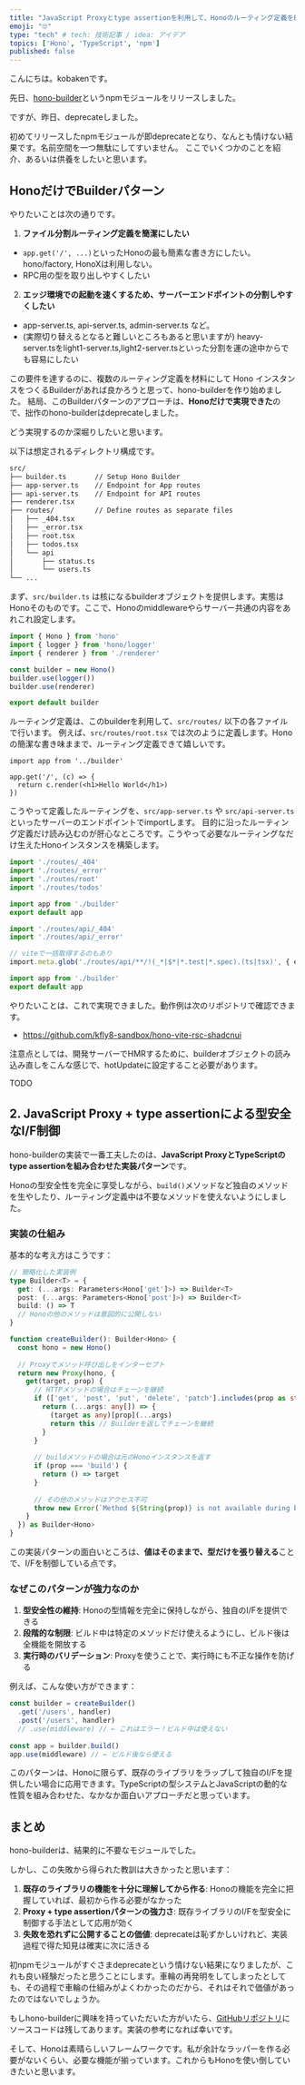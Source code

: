 ```yaml
---
title: "JavaScript Proxyとtype assertionを利用して、Honoのルーティング定義をBuilderパターンを容易にするhono-builderをリリースしてすぐdeprecateしたことを供養したい"
emoji: "🙄"
type: "tech" # tech: 技術記事 / idea: アイデア
topics: ['Hono', 'TypeScript', 'npm']
published: false
---
```


こんにちは。kobakenです。

先日、[hono-builder](https://www.npmjs.com/package/hono-builder)というnpmモジュールをリリースしました。

ですが、昨日、deprecateしました。

初めてリリースしたnpmモジュールが即deprecateとなり、なんとも情けない結果です。名前空間を一つ無駄にしてすいません。
ここでいくつかのことを紹介、あるいは供養をしたいと思います。

## HonoだけでBuilderパターン

やりたいことは次の通りです。

1. **ファイル分割ルーティング定義を簡潔にしたい**
  - `app.get('/', ...)`といったHonoの最も簡素な書き方にしたい。hono/factory, HonoXは利用しない。
  - RPC用の型を取り出しやすくしたい
2. **エッジ環境での起動を速くするため、サーバーエンドポイントの分割しやすくしたい**
  - app-server.ts, api-server.ts, admin-server.ts など。
  - (実際切り替えるとなると難しいところもあると思いますが) heavy-server.tsをlight1-server.ts,light2-server.tsといった分割を運の途中からでも容易にしたい

この要件を達するのに、複数のルーティング定義を材料にして Hono インスタンスをつくるBuilderがあれば良かろうと思って、hono-builderを作り始めました。
結局、このBuilderパターンのアプローチは、**Honoだけで実現できた**ので、拙作のhono-builderはdeprecateしました。

どう実現するのか深堀りしたいと思います。

以下は想定されるディレクトリ構成です。

```bash
src/
├── builder.ts       // Setup Hono Builder
├── app-server.ts    // Endpoint for App routes
├── api-server.ts    // Endpoint for API routes
├── renderer.tsx
├── routes/          // Define routes as separate files
│   ├── _404.tsx
│   ├── _error.tsx
│   ├── root.tsx
│   ├── todos.tsx
│   └── api
│       ├── status.ts
│       └── users.ts
└── ...

```

まず、`src/builder.ts` は核になるbuilderオブジェクトを提供します。実態はHonoそのものです。ここで、Honoのmiddlewareやらサーバー共通の内容をあれこれ設定します。

```typescript:src/builder.ts
import { Hono } from 'hono'
import { logger } from 'hono/logger'
import { renderer } from './renderer'

const builder = new Hono()
builder.use(logger())
builder.use(renderer)

export default builder
```

ルーティング定義は、このbuilderを利用して、`src/routes/` 以下の各ファイルで行います。
例えば、`src/routes/root.tsx` では次のように定義します。Honoの簡潔な書き味ままで、ルーティング定義できて嬉しいです。

```typescript:src/routes/root.tsx
import app from '../builder'

app.get('/', (c) => {
  return c.render(<h1>Hello World</h1>)
})
```

こうやって定義したルーティングを、`src/app-server.ts` や `src/api-server.ts` といったサーバーのエンドポイントでimportします。
目的に沿ったルーティング定義だけ読み込むのが肝心なところです。こうやって必要なルーティングなだけ生えたHonoインスタンスを構築します。

```typescript:src/app-server.ts
import './routes/_404'
import './routes/_error'
import './routes/root'
import './routes/todos'

import app from './builder'
export default app
```

```typescript:src/api-server.ts
import './routes/api/_404'
import './routes/api/_error'

// viteで一括取得するのもあり
import.meta.glob('./routes/api/**/!(_*|$*|*.test|*.spec).(ts|tsx)', { eager: true })

import app from './builder'
export default app
```

やりたいことは、これで実現できました。動作例は次のリポジトリで確認できます。

- https://github.com/kfly8-sandbox/hono-vite-rsc-shadcnui

注意点としては、開発サーバーでHMRするために、builderオブジェクトの読み込み直しをこんな感じで、hotUpdateに設定すること必要があります。

TODO

## 2. JavaScript Proxy + type assertionによる型安全なI/F制御

hono-builderの実装で一番工夫したのは、**JavaScript ProxyとTypeScriptのtype assertionを組み合わせた実装パターン**です。

Honoの型安全性を完全に享受しながら、`build()`メソッドなど独自のメソッドを生やしたり、ルーティング定義中は不要なメソッドを使えないようにしました。

### 実装の仕組み

基本的な考え方はこうです：

```typescript
// 簡略化した実装例
type Builder<T> = {
  get: (...args: Parameters<Hono['get']>) => Builder<T>
  post: (...args: Parameters<Hono['post']>) => Builder<T>
  build: () => T
  // Honoの他のメソッドは意図的に公開しない
}

function createBuilder(): Builder<Hono> {
  const hono = new Hono()
  
  // Proxyでメソッド呼び出しをインターセプト
  return new Proxy(hono, {
    get(target, prop) {
      // HTTPメソッドの場合はチェーンを継続
      if (['get', 'post', 'put', 'delete', 'patch'].includes(prop as string)) {
        return (...args: any[]) => {
          (target as any)[prop](...args)
          return this // Builderを返してチェーンを継続
        }
      }
      
      // buildメソッドの場合は元のHonoインスタンスを返す
      if (prop === 'build') {
        return () => target
      }
      
      // その他のメソッドはアクセス不可
      throw new Error(`Method ${String(prop)} is not available during building`)
    }
  }) as Builder<Hono>
}
```

この実装パターンの面白いところは、**値はそのままで、型だけを張り替える**ことで、I/Fを制御している点です。

### なぜこのパターンが強力なのか

1. **型安全性の維持**: Honoの型情報を完全に保持しながら、独自のI/Fを提供できる
2. **段階的な制限**: ビルド中は特定のメソッドだけ使えるようにし、ビルド後は全機能を開放する
3. **実行時のバリデーション**: Proxyを使うことで、実行時にも不正な操作を防げる

例えば、こんな使い方ができます：

```typescript
const builder = createBuilder()
  .get('/users', handler)
  .post('/users', handler)
  // .use(middleware) // ← これはエラー！ビルド中は使えない
  
const app = builder.build()
app.use(middleware) // ← ビルド後なら使える
```

このパターンは、Honoに限らず、既存のライブラリをラップして独自のI/Fを提供したい場合に応用できます。TypeScriptの型システムとJavaScriptの動的な性質を組み合わせた、なかなか面白いアプローチだと思っています。

## まとめ

hono-builderは、結果的に不要なモジュールでした。

しかし、この失敗から得られた教訓は大きかったと思います：

1. **既存のライブラリの機能を十分に理解してから作る**: Honoの機能を完全に把握していれば、最初から作る必要がなかった
2. **Proxy + type assertionパターンの強力さ**: 既存ライブラリのI/Fを型安全に制御する手法として応用が効く
3. **失敗を恐れずに公開することの価値**: deprecateは恥ずかしいけれど、実装過程で得た知見は確実に次に活きる

初npmモジュールがすぐさまdeprecateという情けない結果になりましたが、これも良い経験だったと思うことにします。車輪の再発明をしてしまったとしても、その過程で車輪の仕組みがよくわかったのだから、それはそれで価値があったのではないでしょうか。

もしhono-builderに興味を持っていただいた方がいたら、[GitHubリポジトリ](https://github.com/kfly8/hono-builder)にソースコードは残してあります。実装の参考になれば幸いです。

そして、Honoは素晴らしいフレームワークです。私が余計なラッパーを作る必要がないくらい、必要な機能が揃っています。これからもHonoを使い倒していきたいと思います。

